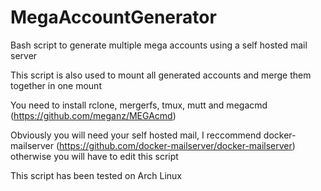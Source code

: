 # MegaAccountGenerator
Bash script to generate multiple mega accounts using a self hosted mail server

This script is also used to mount all generated accounts and merge them together in one mount


You need to install rclone, mergerfs, tmux, mutt and megacmd (https://github.com/meganz/MEGAcmd)

Obviously you will need your self hosted mail, I reccommend docker-mailserver (https://github.com/docker-mailserver/docker-mailserver) otherwise you will have to edit this script


This script has been tested on Arch Linux
